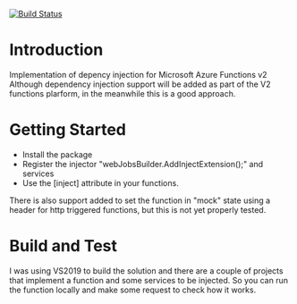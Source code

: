 [![Build Status](https://wtwd.visualstudio.com/Ease%20Maker/_apis/build/status/alvaromongon.Dependency.Injection.Azure.Functions.V2?branchName=master)](https://wtwd.visualstudio.com/Ease%20Maker/_build/latest?definitionId=4&branchName=master)

# Introduction 
Implementation of depency injection for Microsoft Azure Functions v2
Although dependency injection support will be added as part of the V2 functions plarform, in the meanwhile this is a good approach.

# Getting Started
- Install the package
- Register the injector "webJobsBuilder.AddInjectExtension();" and services 
- Use the [inject] attribute in your functions.

There is also support added to set the function in "mock" state using a header for http triggered functions, but this is not yet properly tested.

# Build and Test
I was using VS2019 to build the solution and there are a couple of projects that implement a function and some services to be injected.
So you can run the function locally and make some request to check how it works.
